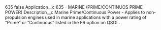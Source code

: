 <?xml version="1.0" encoding="UTF-8"?>
<CustomMetadata xmlns="http://soap.sforce.com/2006/04/metadata" xmlns:xsi="http://www.w3.org/2001/XMLSchema-instance" xmlns:xsd="http://www.w3.org/2001/XMLSchema">
    <label>635</label>
    <protected>false</protected>
    <values>
        <field>Application__c</field>
        <value xsi:type="xsd:string">635 - MARINE (PRIME/CONTINUOS PRIME POWER)</value>
    </values>
    <values>
        <field>Description__c</field>
        <value xsi:type="xsd:string">Marine Prime/Continuous Power - Applies to non-propulsion engines used in marine applications with a power rating of “Prime” or “Continuous” listed in the FR option on QSOL.</value>
    </values>
</CustomMetadata>

